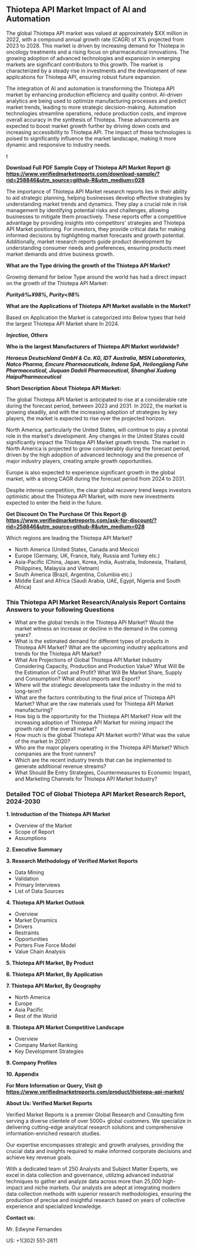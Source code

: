 <h2>Thiotepa API Market Impact of AI and Automation</h2><p>The global Thiotepa API market was valued at approximately $XX million in 2022, with a compound annual growth rate (CAGR) of X% projected from 2023 to 2028. This market is driven by increasing demand for Thiotepa in oncology treatments and a rising focus on pharmaceutical innovations. The growing adoption of advanced technologies and expansion in emerging markets are significant contributors to this growth. The market is characterized by a steady rise in investments and the development of new applications for Thiotepa API, ensuring robust future expansion.</p><p>The integration of AI and automation is transforming the Thiotepa API market by enhancing production efficiency and quality control. AI-driven analytics are being used to optimize manufacturing processes and predict market trends, leading to more strategic decision-making. Automation technologies streamline operations, reduce production costs, and improve overall accuracy in the synthesis of Thiotepa. These advancements are expected to boost market growth further by driving down costs and increasing accessibility to Thiotepa API. The impact of these technologies is poised to significantly influence the market landscape, making it more dynamic and responsive to industry needs.</p>t</p><p id="" class=""><strong>Download Full PDF Sample Copy of Thiotepa API Market Report @ <a href="https://www.verifiedmarketreports.com/download-sample/?rid=258846&utm_source=github-R&utm_medium=028" target="_blank">https://www.verifiedmarketreports.com/download-sample/?rid=258846&utm_source=github-R&utm_medium=028</a></strong></p><p>The importance of&nbsp;Thiotepa API Market research reports lies in their ability to aid strategic planning, helping businesses develop effective strategies by understanding market trends and dynamics. They play a crucial role in risk management by identifying potential risks and challenges, allowing businesses to mitigate them proactively. These reports offer a competitive advantage by providing insights into competitors' strategies and Thiotepa API Market positioning. For investors, they provide critical data for making informed decisions by highlighting market forecasts and growth potential. Additionally, market research reports guide product development by understanding consumer needs and preferences, ensuring products meet market demands and drive business growth.</p><p><strong>What are the&nbsp;Type driving the growth of the Thiotepa API Market?</strong></p><p id="" class="">Growing demand for below Type around the world has had a direct impact on the growth of the Thiotepa API Market:</p><em><strong>Purityâ‰¥98%, Purity<98%</strong></em></p><strong>What are the&nbsp;Applications&nbsp;of Thiotepa API Market available in the Market?</strong></p><p id="" class="">Based on Application the Market is categorized into Below types that held the largest Thiotepa API Market share In 2024.</p><em><strong>Injection, Others</strong></em></p><strong>Who is the largest Manufacturers of Thiotepa API Market worldwide?</strong></p><p><em><strong>Heraeus Deutschland GmbH & Co. KG, IDT Australia, MSN Laboratories, Natco Pharma, Emcure Pharmaceuticals, Indena SpA, Heilongjiang Fuhe Pharmaceutical, Jiuquan Dadeli Pharmaceutical, Shanghai Xudong HaipuPharmaceutical</strong></em></p><p id="" class=""><strong>Short Description About Thiotepa API Market:</strong></p><p>The global Thiotepa API Market is anticipated to rise at a considerable rate during the forecast period, between 2023 and 2031. In 2022, the market is growing steadily, and with the increasing adoption of strategies by key players, the market is expected to rise over the projected horizon.</p><p>North America, particularly the United States, will continue to play a pivotal role in the market's development. Any changes in the United States could significantly impact the Thiotepa API Market growth trends. The market in North America is projected to grow considerably during the forecast period, driven by the high adoption of advanced technology and the presence of major industry players, creating ample growth opportunities.</p><p>Europe is also expected to experience significant growth in the global market, with a strong CAGR during the forecast period from 2024 to 2031.</p><p>Despite intense competition, the clear global recovery trend keeps investors optimistic about the Thiotepa API Market, with more new investments expected to enter the field in the future.</p><p id="" class=""><strong>Get Discount On The Purchase Of This Report @ <a href="https://www.verifiedmarketreports.com/ask-for-discount/?rid=258846&utm_source=github-R&utm_medium=028" target="_blank">https://www.verifiedmarketreports.com/ask-for-discount/?rid=258846&utm_source=github-R&utm_medium=028</a></strong></p>Which regions are leading the Thiotepa API Market?</p><ul><li>North America (United States, Canada and Mexico)</li><li>Europe (Germany, UK, France, Italy, Russia and Turkey etc.)</li><li>Asia-Pacific (China, Japan, Korea, India, Australia, Indonesia, Thailand, Philippines, Malaysia and Vietnam)</li><li>South America (Brazil, Argentina, Columbia etc.)</li><li>Middle East and Africa (Saudi Arabia, UAE, Egypt, Nigeria and South Africa)</li></ul><h3 id="" class="">This Thiotepa API Market Research/Analysis Report Contains Answers to your following Questions</h3><ul><li>What are the global trends in the Thiotepa API Market? Would the market witness an increase or decline in the demand in the coming years?</li><li>What is the estimated demand for different types of products in Thiotepa API Market? What are the upcoming industry applications and trends for the Thiotepa API Market?</li><li>What Are Projections of Global Thiotepa API Market Industry Considering Capacity, Production and Production Value? What Will Be the Estimation of Cost and Profit? What Will Be Market Share, Supply and Consumption? What about imports and Export?</li><li>Where will the strategic developments take the industry in the mid to long-term?</li><li>What are the factors contributing to the final price of Thiotepa API Market? What are the raw materials used for Thiotepa API Market manufacturing?</li><li>How big is the opportunity for the Thiotepa API Market? How will the increasing adoption of Thiotepa API Market for mining impact the growth rate of the overall market?</li><li>How much is the global Thiotepa API Market worth? What was the value of the market In 2020?</li><li>Who are the major players operating in the Thiotepa API Market? Which companies are the front runners?</li><li>Which are the recent industry trends that can be implemented to generate additional revenue streams?</li><li>What Should Be Entry Strategies, Countermeasures to Economic Impact, and Marketing Channels for Thiotepa API Market Industry?</li></ul><h3 id="" class="">Detailed TOC of Global Thiotepa API Market Research Report, 2024-2030</h3><p id="" class=""><strong>1. Introduction of the Thiotepa API Market</strong></p><ul><li>Overview of the Market</li><li>Scope of Report</li><li>Assumptions</li></ul><p id="" class=""><strong>2. Executive Summary</strong></p><p id="" class=""><strong>3. Research Methodology of Verified Market Reports</strong></p><ul><li>Data Mining</li><li>Validation</li><li>Primary Interviews</li><li>List of Data Sources</li></ul><p id="" class=""><strong>4. Thiotepa API Market Outlook</strong></p><ul><li>Overview</li><li>Market Dynamics</li><li>Drivers</li><li>Restraints</li><li>Opportunities</li><li>Porters Five Force Model</li><li>Value Chain Analysis</li></ul><p id="" class=""><strong>5. Thiotepa API Market, By Product</strong></p><p id="" class=""><strong>6. Thiotepa API Market, By Application</strong></p><p id="" class=""><strong>7. Thiotepa API Market, By Geography</strong></p><ul><li>North America</li><li>Europe</li><li>Asia Pacific</li><li>Rest of the World</li></ul><p id="" class=""><strong>8. Thiotepa API Market Competitive Landscape</strong></p><ul><li>Overview</li><li>Company Market Ranking</li><li>Key Development Strategies</li></ul><p id="" class=""><strong>9. Company Profiles</strong></p><p id="" class=""><strong>10. Appendix</strong></p><p id="" class=""><strong>For More Information or Query, Visit @ <a href="https://www.verifiedmarketreports.com/product/thiotepa-api-market/" target="_blank">https://www.verifiedmarketreports.com/product/thiotepa-api-market/</a></strong></p><p id="" class=""><strong>About Us: Verified Market Reports</strong></p><p id="" class="">Verified Market Reports is a premier Global Research and Consulting firm serving a diverse clientele of over 5000+ global customers. We specialize in delivering cutting-edge analytical research solutions and comprehensive information-enriched research studies.</p><p id="" class="">Our expertise encompasses strategic and growth analyses, providing the crucial data and insights required to make informed corporate decisions and achieve key revenue goals.</p><p id="" class="">With a dedicated team of 250 Analysts and Subject Matter Experts, we excel in data collection and governance, utilizing advanced industrial techniques to gather and analyze data across more than 25,000 high-impact and niche markets. Our analysts are adept at integrating modern data collection methods with superior research methodologies, ensuring the production of precise and insightful research based on years of collective experience and specialized knowledge.</p><p id="" class=""><strong>Contact us:</strong></p><p id="" class="">Mr. Edwyne Fernandes</p><p id="" class="">US: +1(302) 551-2611</p>